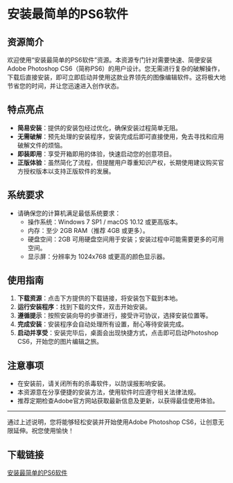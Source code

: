 # 安装最简单的PS6软件

## 资源简介

欢迎使用“安装最简单的PS6软件”资源。本资源专门针对需要快速、简便安装Adobe Photoshop CS6（简称PS6）的用户设计。您无需进行复杂的破解操作，下载后直接安装，即可立即启动并使用这款业界领先的图像编辑软件。这将极大地节省您的时间，并让您迅速进入创作状态。

## 特点亮点

- **简易安装**：提供的安装包经过优化，确保安装过程简单无阻。
- **无需破解**：预先处理的安装程序，安装完成后即可直接使用，免去寻找和应用破解文件的烦恼。
- **即装即用**：享受开箱即用的体验，快速启动您的创意项目。
- **正版体验**：虽然简化了流程，但提醒用户尊重知识产权，长期使用建议购买官方授权版本以支持正版软件的发展。

## 系统要求

- 请确保您的计算机满足最低系统要求：
    - 操作系统：Windows 7 SP1 / macOS 10.12 或更高版本。
    - 内存：至少 2GB RAM（推荐 4GB 或更多）。
    - 硬盘空间：2GB 可用硬盘空间用于安装；安装过程中可能需要更多的可用空间。
    - 显示屏：分辨率为 1024x768 或更高的颜色显示器。

## 使用指南

1. **下载资源**：点击下方提供的下载链接，将安装包下载到本地。
2. **运行安装程序**：找到下载的文件，双击开始安装。
3. **遵循提示**：按照安装向导的步骤进行，接受许可协议，选择安装位置等。
4. **完成安装**：安装程序会自动处理所有设置，耐心等待安装完成。
5. **启动并享受**：安装完毕后，桌面会出现快捷方式，点击即可启动Photoshop CS6，开始您的图片编辑之旅。

## 注意事项

- 在安装前，请关闭所有的杀毒软件，以防误报影响安装。
- 本资源意在分享便捷的安装方法，使用软件时应遵守相关法律法规。
- 推荐定期检查Adobe官方网站获取最新信息及更新，以获得最佳使用体验。

---

通过上述说明，您将能够轻松安装并开始使用Adobe Photoshop CS6，让创意无限延伸。祝您使用愉快！

## 下载链接

[安装最简单的PS6软件](https://pan.quark.cn/s/7769c74d21ae)
